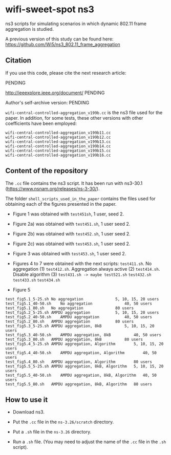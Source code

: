 # wifi-sweet-spot ns3
ns3 scripts for simulating scenarios in which dynamic 802.11 frame aggregation is studied.

A previous version of this study can be found here: https://github.com/Wi5/ns3_802.11_frame_aggregation


## Citation
If you use this code, please cite the next research article:

PENDING

http://ieeexplore.ieee.org/document/ PENDING

Author's self-archive version: PENDING

`wifi-central-controlled-aggregation_v199b.cc` is the ns3 file used for the paper.
In addition, for some tests, these other versions with other coefficients have been employed:
```
wifi-central-controlled-aggregation_v199b11.cc 
wifi-central-controlled-aggregation_v199b12.cc
wifi-central-controlled-aggregation_v199b13.cc
wifi-central-controlled-aggregation_v199b14.cc
wifi-central-controlled-aggregation_v199b15.cc
wifi-central-controlled-aggregation_v199b16.cc
```

## Content of the repository

The `.cc` file contains the ns3 script. It has been run with ns3-30.1 (https://www.nsnam.org/releases/ns-3-30/).

The folder `shell_scripts_used_in_the_paper` contains the files used for obtaining each of
the figures presented in the paper.

- Figure 1 was obtained with `test451sh`, 1 user, seed 2.

- Figure 2a) was obtained with `test451.sh`, 1 user seed 2.

- Figure 2b) was obtained with `test452.sh`, 1 user seed 2.

- Figure 2c) was obtained with `test453.sh`, 1 user seed 2.

- Figure 3 was obtained with `test453.sh`, 1 user seed 2.

- Figures 4 to 7 were obtained with the next scripts:
`test411.sh`. No aggregation (1)
`test412.sh`. Aggregation always active (2)
`test414.sh`. Disable algorithm (3)
`test431.sh -> maybe test521.sh`
`test432.sh`
`test433.sh`
`test434.sh`


- Figure 5
```
test_fig5.1_5-25.sh	No aggregation				5, 10, 15, 20 users
test_fig5.1_40-50.sh	No aggregation				40, 50 users
test_fig5.1_80.sh	No aggregation				80 users
test_fig5.2_5-25.sh	AMPDU aggregation			5, 10, 15, 20 users
test_fig5.2_40-50.sh	AMPDU aggregation			40, 50 users
test_fig5.2_80.sh	AMPDU aggregation			80 users
test_fig5.3_5-25.sh	AMPDU aggregation, 8kB			5, 10, 15, 20 users
test_fig5.3_40-50.sh	AMPDU aggregation, 8kB			40, 50 users
test_fig5.3_80.sh	AMPDU aggregation, 8kB			80 users
test_fig5.4_5-25.sh	AMPDU aggregation, Algorithm		5, 10, 15, 20 users
test_fig5.4_40-50.sh	AMPDU aggregation, Algorithm		40, 50 users
test_fig5.4_80.sh	AMPDU aggregation, Algorithm		80 users
test_fig5.5_5-25.sh	AMPDU aggregation, 8kB, Algorithm	5, 10, 15, 20 users
test_fig5.5_40-50.sh	AMPDU aggregation, 8kB, Algorithm	40, 50 users
test_fig5.5_80.sh	AMPDU aggregation, 8kB, Algorithm	80 users
```

## How to use it

- Download ns3.

- Put the `.cc` file in the `ns-3.26/scratch` directory.

- Put a `.sh` file in the `ns-3.26` directory.

- Run a `.sh` file. (You may need to adjust the name of the `.cc` file in the `.sh` script).
